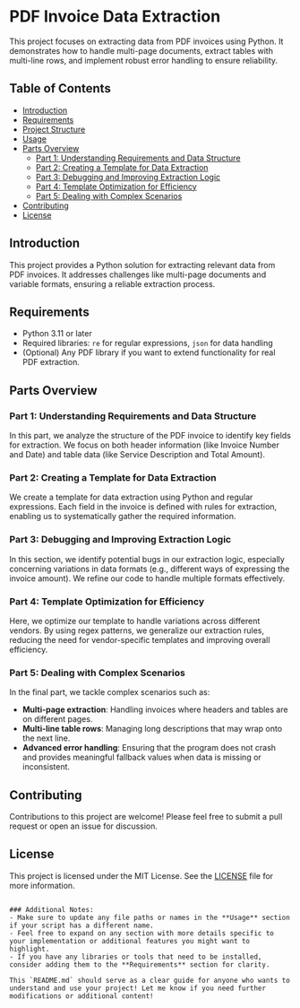 # PDF Invoice Data Extraction

This project focuses on extracting data from PDF invoices using Python. It demonstrates how to handle multi-page documents, extract tables with multi-line rows, and implement robust error handling to ensure reliability.

## Table of Contents

- [Introduction](#introduction)
- [Requirements](#requirements)
- [Project Structure](#project-structure)
- [Usage](#usage)
- [Parts Overview](#parts-overview)
  - [Part 1: Understanding Requirements and Data Structure](#part-1-understanding-requirements-and-data-structure)
  - [Part 2: Creating a Template for Data Extraction](#part-2-creating-a-template-for-data-extraction)
  - [Part 3: Debugging and Improving Extraction Logic](#part-3-debugging-and-improving-extraction-logic)
  - [Part 4: Template Optimization for Efficiency](#part-4-template-optimization-for-efficiency)
  - [Part 5: Dealing with Complex Scenarios](#part-5-dealing-with-complex-scenarios)
- [Contributing](#contributing)
- [License](#license)

## Introduction

This project provides a Python solution for extracting relevant data from PDF invoices. It addresses challenges like multi-page documents and variable formats, ensuring a reliable extraction process.

## Requirements

- Python 3.11 or later
- Required libraries: `re` for regular expressions, `json` for data handling
- (Optional) Any PDF library if you want to extend functionality for real PDF extraction.


## Parts Overview

### Part 1: Understanding Requirements and Data Structure

In this part, we analyze the structure of the PDF invoice to identify key fields for extraction. We focus on both header information (like Invoice Number and Date) and table data (like Service Description and Total Amount).

### Part 2: Creating a Template for Data Extraction

We create a template for data extraction using Python and regular expressions. Each field in the invoice is defined with rules for extraction, enabling us to systematically gather the required information.

### Part 3: Debugging and Improving Extraction Logic

In this section, we identify potential bugs in our extraction logic, especially concerning variations in data formats (e.g., different ways of expressing the invoice amount). We refine our code to handle multiple formats effectively.

### Part 4: Template Optimization for Efficiency

Here, we optimize our template to handle variations across different vendors. By using regex patterns, we generalize our extraction rules, reducing the need for vendor-specific templates and improving overall efficiency.

### Part 5: Dealing with Complex Scenarios

In the final part, we tackle complex scenarios such as:
- **Multi-page extraction**: Handling invoices where headers and tables are on different pages.
- **Multi-line table rows**: Managing long descriptions that may wrap onto the next line.
- **Advanced error handling**: Ensuring that the program does not crash and provides meaningful fallback values when data is missing or inconsistent.

## Contributing

Contributions to this project are welcome! Please feel free to submit a pull request or open an issue for discussion.

## License

This project is licensed under the MIT License. See the [LICENSE](LICENSE) file for more information.
```

### Additional Notes:
- Make sure to update any file paths or names in the **Usage** section if your script has a different name.
- Feel free to expand on any section with more details specific to your implementation or additional features you might want to highlight.
- If you have any libraries or tools that need to be installed, consider adding them to the **Requirements** section for clarity. 

This `README.md` should serve as a clear guide for anyone who wants to understand and use your project! Let me know if you need further modifications or additional content!
